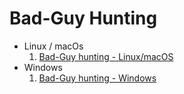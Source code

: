 # Bad-Guy Hunting

- Linux / macOs
    1. [Bad-Guy hunting - Linux/macOS](bad-guy-hunting-linux-macos.md)
- Windows
    1. [Bad-Guy hunting - Windows](bad-guy-hunting-windows.md)
